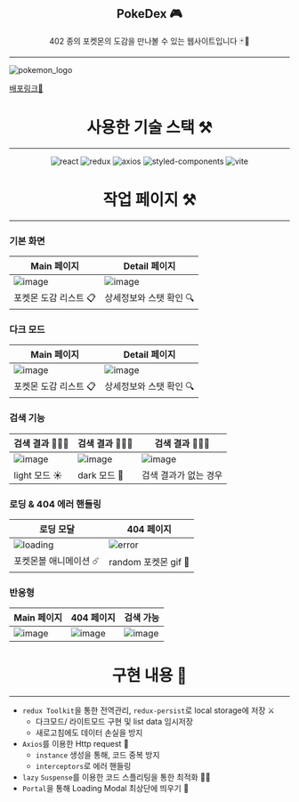 <div align="center">
  <h2> PokeDex 🎮 </h2>
  402 종의 포켓몬의 도감을 만나볼 수 있는 웹사이트입니다 🃏👀 
</div>

---

![pokemon_logo](https://github.com/user-attachments/assets/1a644316-ab20-49c9-937a-0b7ebab2cfcb)

[배포링크🔗](https://gonspokedex.netlify.app/)

<div align="center">
  <h1> 사용한 기술 스택 ⚒️</h1>
</div>

---

<div align="center">
  <img alt='react' src="https://img.shields.io/badge/react-61DAFB.svg?&style=flat-square&logo=react&logoColor=white"> 
  <img alt="redux" src ="https://img.shields.io/badge/redux-764ABC.svg?&style=flat-square&logo=redux&logoColor=white"/>
  <img alt="axios" src ="https://img.shields.io/badge/axios-5A29E4.svg?&style=flat-square&logo=axios&logoColor=white"/>
  <img alt="styled-components" src ="https://img.shields.io/badge/styled-components-DB7093.svg?&style=flat-square&logo=styled-components&logoColor=white"/>
  <img alt="vite" src ="https://img.shields.io/badge/vite-646CFF.svg?&style=flat-square&logo=vite&logoColor=white"/>
</div>

<div align="center">
  <h1> 작업 페이지 ⚒️</h1>
</div>

---

### 기본 화면
| Main 페이지 | Detail 페이지 |
| --- | --- |
| ![image](https://github.com/user-attachments/assets/c10bb021-c2b6-4c6d-a184-c4f7d394ee07) | ![image](https://github.com/user-attachments/assets/f82053b9-2749-4da4-aa98-6e19963dc398) |
| 포켓몬 도감 리스트 📋 | 상세정보와 스탯 확인 🔍 |

### 다크 모드
| Main 페이지 | Detail 페이지 |
| --- | --- |
| ![image](https://github.com/user-attachments/assets/7ba8cf52-7b7e-4c4b-8cb0-50fcd349bb7d) | ![image](https://github.com/user-attachments/assets/17d48f45-e1dc-423d-9b60-38f3021c76e8) |
| 포켓몬 도감 리스트 📋 | 상세정보와 스탯 확인 🔍 |

### 검색 기능
| 검색 결과 🙆🏻‍♀️ | 검색 결과 🙆🏻‍♀️ | 검색 결과 🙅🏻‍♀️ |
| --- | --- | --- |
| ![image](https://github.com/user-attachments/assets/d15eca36-0105-4ca8-89a8-f081c01ee58c) | ![image](https://github.com/user-attachments/assets/0eb309bb-b39c-4206-aa39-f85805e0ab3c) | ![image](https://github.com/user-attachments/assets/33c36fb7-f62c-4f70-a802-49eb853a734e) |
| light 모드 ☀️ | dark 모드 🌝 | 검색 결과가 없는 경우 |

### 로딩 & 404 에러 핸들링
| 로딩 모달 | 404 페이지 |
| --- | --- |
|![loading](https://velog.velcdn.com/images/gonn-i/post/f070b564-86cb-4422-9b6d-04940e4d0b12/image.gif)|![error](https://velog.velcdn.com/images/gonn-i/post/f479e42e-c0e2-41d2-9ec2-b66ebe0920b1/image.gif)|
| 포켓몬볼 애니메이션 ☄️ | random 포켓몬 gif 👾 |

### 반응형
| Main 페이지 | 404 페이지 | 검색 가능 |
| --- | --- | --- |
| ![image](https://github.com/user-attachments/assets/b07fb626-c89e-4aa5-8601-316d3fe33701) | ![image](https://github.com/user-attachments/assets/d85b0f7e-3c27-4679-b353-6c8009fcf2c9) | ![image](https://github.com/user-attachments/assets/1b7bfd79-742b-4067-b941-2dac25cbe1f0) |

<div align="center">
  <h1> 구현 내용 🧐 </h1>
</div>

---

- `redux Toolkit`을 통한 전역관리, `redux-persist`로 local storage에 저장 ⚔️
  - 다크모드/ 라이트모드 구현 및 list data 임시저장
  - 새로고침에도 데이터 손실을 방지 
- `Axios`를 이용한 Http request 🎯
  - `instance` 생성을 통해, 코드 중복 방지
  - `interceptors`로 에러 핸들링
- `lazy` `Suspense`를 이용한 코드 스플리팅을 통한 최적화 🏄🏻
- `Portal`을 통해 Loading Modal 최상단에 띄우기 🎈
